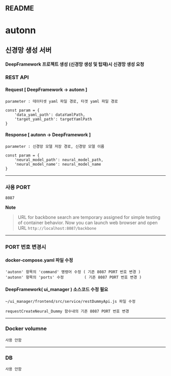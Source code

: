 README
---

# autonn 

## 신경망 생성 서버
#### DeepFramework 프로젝트 생성 (신경망 생성 및 탑재)시 신경망 생성 요청

### REST API
#### Request [ DeepFramework -> autonn ]
    parameter : 데이터셋 yaml 파일 경로, 타겟 yaml 파일 경로

    const param = {
        'data_yaml_path': dataYamlPath,
        'target_yaml_path': targetYamlPath
    }

#### Response [ autonn -> DeepFramework ]
    parameter : 신경망 모델 저장 경로, 신경망 모델 이름

    const param = {
        'neural_model_path': neural_model_path, 
        'neural_model_name': neural_model_name
    }

---
### 사용 PORT
    8087

**Note**
> URL for backbone search are temporary assigned for simple testing of container behavior.
Now you can launch web browser and open URL `http://localhost:8087/backbone`

---
### PORT 번호 변경시
####  docker-compose.yaml 파일 수정
    'autonn' 항목의 'command' 명령어 수정 ( 기존 8087 PORT 번호 변경 )
    'autonn' 항목의 'ports' 수정         ( 기존 8087 PORT 번호 변경 )

#### DeepFramework( ui_manager ) 소스코드 수정 필요
    ~/ui_manager/frontend/src/service/restDummyApi.js 파일 수정

    requestCreateNeural_Dummy 함수내의 기존 8087 PORT 번호 변경

---
### Docker volumne
    사용 안함

---
### DB
    사용 안함



